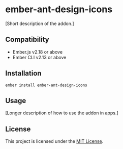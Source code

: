 ember-ant-design-icons
==============================================================================

[Short description of the addon.]


Compatibility
------------------------------------------------------------------------------

* Ember.js v2.18 or above
* Ember CLI v2.13 or above


Installation
------------------------------------------------------------------------------

```
ember install ember-ant-design-icons
```


Usage
------------------------------------------------------------------------------

[Longer description of how to use the addon in apps.]


License
------------------------------------------------------------------------------

This project is licensed under the [MIT License](LICENSE.md).
